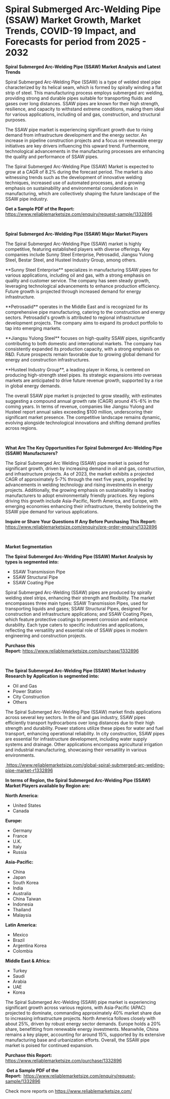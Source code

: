 <p><h1>Spiral Submerged Arc-Welding Pipe (SSAW) Market Growth, Market Trends, COVID-19 Impact, and Forecasts for period from 2025 - 2032</h1></p><p><strong>Spiral Submerged Arc-Welding Pipe (SSAW) Market Analysis and Latest Trends</strong></p>
<p><p>Spiral Submerged Arc-Welding Pipe (SSAW) is a type of welded steel pipe characterized by its helical seam, which is formed by spirally winding a flat strip of steel. This manufacturing process employs submerged arc welding, providing strong and durable pipes suitable for transporting fluids and gases over long distances. SSAW pipes are known for their high strength, resilience, and capacity to withstand extreme conditions, making them ideal for various applications, including oil and gas, construction, and structural purposes.</p><p>The SSAW pipe market is experiencing significant growth due to rising demand from infrastructure development and the energy sector. An increase in pipeline construction projects and a focus on renewable energy initiatives are key drivers influencing this upward trend. Furthermore, technological advancements in the manufacturing processes are enhancing the quality and performance of SSAW pipes.</p><p>The Spiral Submerged Arc-Welding Pipe (SSAW) Market is expected to grow at a CAGR of 8.2% during the forecast period. The market is also witnessing trends such as the development of innovative welding techniques, increased use of automated processes, and a growing emphasis on sustainability and environmental considerations in manufacturing, which are collectively shaping the future landscape of the SSAW pipe industry.</p></p>
<p><strong>Get a Sample PDF of the Report:&nbsp;</strong> <a href="https://www.reliablemarketsize.com/enquiry/request-sample/1332896?utm_campaign=3504&utm_medium=2&utm_source=Github&utm_content=ia&utm_term=11042025&utm_id=spiral-submerged-arc-welding-pipe-ssaw">https://www.reliablemarketsize.com/enquiry/request-sample/1332896</a></p>
<p>&nbsp;</p>
<p><strong>Spiral Submerged Arc-Welding Pipe (SSAW) Major Market Players</strong></p>
<p><p>The Spiral Submerged Arc-Welding Pipe (SSAW) market is highly competitive, featuring established players with diverse offerings. Key companies include Sunny Steel Enterprise, Petrosadid, Jiangsu Yulong Steel, Bestar Steel, and Husteel Industry Group, among others.</p><p>**Sunny Steel Enterprise** specializes in manufacturing SSAW pipes for various applications, including oil and gas, with a strong emphasis on quality and customer service. The company has seen steady growth, leveraging technological advancements to enhance production efficiency. Future growth is projected through increased demand for energy infrastructure.</p><p>**Petrosadid** operates in the Middle East and is recognized for its comprehensive pipe manufacturing, catering to the construction and energy sectors. Petrosadid's growth is attributed to regional infrastructure development projects. The company aims to expand its product portfolio to tap into emerging markets.</p><p>**Jiangsu Yulong Steel** focuses on high-quality SSAW pipes, significantly contributing to both domestic and international markets. The company has consistently expanded its production capacity, with a strong emphasis on R&D. Future prospects remain favorable due to growing global demand for energy and construction infrastructures.</p><p>**Husteel Industry Group**, a leading player in Korea, is centered on producing high-strength steel pipes. Its strategic expansions into overseas markets are anticipated to drive future revenue growth, supported by a rise in global energy demands.</p><p>The overall SSAW pipe market is projected to grow steadily, with estimates suggesting a compound annual growth rate (CAGR) around 4%-6% in the coming years. In terms of revenue, companies like Jiangsu Yulong and Husteel report annual sales exceeding $100 million, underscoring their significant market presence. The competitive landscape remains dynamic, evolving alongside technological innovations and shifting demand profiles across regions.</p></p>
<p>&nbsp;</p>
<p><strong>What Are The Key Opportunities For Spiral Submerged Arc-Welding Pipe (SSAW) Manufacturers?</strong></p>
<p><p>The Spiral Submerged Arc Welding (SSAW) pipe market is poised for significant growth, driven by increasing demand in oil and gas, construction, and infrastructure projects. As of 2023, the market exhibits a projected CAGR of approximately 5-7% through the next five years, propelled by advancements in welding technology and rising investments in energy projects. Additionally, the growing emphasis on sustainability is leading manufacturers to adopt environmentally friendly practices. Key regions driving this growth include Asia-Pacific, North America, and Europe, with emerging economies enhancing their infrastructure, thereby bolstering the SSAW pipe demand for various applications.</p></p>
<p><strong>Inquire or Share Your Questions If Any Before Purchasing This Report:</strong> <a href="https://www.reliablemarketsize.com/enquiry/pre-order-enquiry/1332896?utm_campaign=3504&utm_medium=2&utm_source=Github&utm_content=ia&utm_term=11042025&utm_id=spiral-submerged-arc-welding-pipe-ssaw">https://www.reliablemarketsize.com/enquiry/pre-order-enquiry/1332896</a></p>
<p>&nbsp;</p>
<p><strong>Market Segmentation</strong></p>
<p><strong>The Spiral Submerged Arc-Welding Pipe (SSAW) Market Analysis by types is segmented into:</strong></p>
<p><ul><li>SSAW Transmission Pipe</li><li>SSAW Structural Pipe</li><li>SSAW Coating Pipe</li></ul></p>
<p><p>Spiral Submerged Arc-Welding (SSAW) pipes are produced by spirally welding steel strips, enhancing their strength and flexibility. The market encompasses three main types: SSAW Transmission Pipes, used for transporting liquids and gases; SSAW Structural Pipes, designed for construction and infrastructure applications; and SSAW Coating Pipes, which feature protective coatings to prevent corrosion and enhance durability. Each type caters to specific industries and applications, reflecting the versatility and essential role of SSAW pipes in modern engineering and construction projects.</p></p>
<p><strong>Purchase this Report:&nbsp;</strong><a href="https://www.reliablemarketsize.com/purchase/1332896?utm_campaign=3504&utm_medium=2&utm_source=Github&utm_content=ia&utm_term=11042025&utm_id=spiral-submerged-arc-welding-pipe-ssaw">https://www.reliablemarketsize.com/purchase/1332896</a></p>
<p>&nbsp;</p>
<p><strong>The Spiral Submerged Arc-Welding Pipe (SSAW) Market Industry Research by Application is segmented into:</strong></p>
<p><ul><li>Oil and Gas</li><li>Power Station</li><li>City Construction</li><li>Others</li></ul></p>
<p><p>The Spiral Submerged Arc-Welding Pipe (SSAW) market finds applications across several key sectors. In the oil and gas industry, SSAW pipes efficiently transport hydrocarbons over long distances due to their high strength and durability. Power stations utilize these pipes for water and fuel transport, enhancing operational reliability. In city construction, SSAW pipes are essential for infrastructure development, including water supply systems and drainage. Other applications encompass agricultural irrigation and industrial manufacturing, showcasing their versatility in various environments.</p></p>
<p><a href="https://www.reliablemarketsize.com/global-spiral-submerged-arc-welding-pipe-market-r1332896?utm_campaign=3504&utm_medium=2&utm_source=Github&utm_content=ia&utm_term=11042025&utm_id=spiral-submerged-arc-welding-pipe-ssaw">&nbsp;https://www.reliablemarketsize.com/global-spiral-submerged-arc-welding-pipe-market-r1332896</a></p>
<p><strong>In terms of Region, the Spiral Submerged Arc-Welding Pipe (SSAW) Market Players available by Region are:</strong></p>
<p>
    <p> <strong> North America: </strong>
        <ul>
            <li>United States</li>
            <li>Canada</li>
        </ul>
        </p> 
    <p> <strong> Europe: </strong>
        <ul>
            <li>Germany</li>
            <li>France</li>
            <li>U.K.</li>
            <li>Italy</li>
            <li>Russia</li>
        </ul>
        </p> 
    <p> <strong> Asia-Pacific: </strong>
        <ul>
            <li>China</li>
            <li>Japan</li>
            <li>South Korea</li>
            <li>India</li>
            <li>Australia</li>
            <li>China Taiwan</li>
            <li>Indonesia</li>
            <li>Thailand</li>
            <li>Malaysia</li>
        </ul>
        </p> 
    <p> <strong> Latin America: </strong>
        <ul>
            <li>Mexico</li>
            <li>Brazil</li>
            <li>Argentina Korea</li>
            <li>Colombia</li>
        </ul>
        </p> 
    <p> <strong> Middle East & Africa: </strong>
        <ul>
            <li>Turkey</li>
            <li>Saudi</li>
            <li>Arabia</li>
            <li>UAE</li>
            <li>Korea</li>
        </ul>
    </p>
    </p>
<p><p>The Spiral Submerged Arc-Welding (SSAW) pipe market is experiencing significant growth across various regions, with Asia-Pacific (APAC) projected to dominate, commanding approximately 40% market share due to increasing infrastructure projects. North America follows closely with about 25%, driven by robust energy sector demands. Europe holds a 20% share, benefitting from renewable energy investments. Meanwhile, China remains a key player, accounting for around 15%, supported by its extensive manufacturing base and urbanization efforts. Overall, the SSAW pipe market is poised for continued expansion.</p></p>
<p><strong>Purchase this Report: </strong><a href="https://www.reliablemarketsize.com/purchase/1332896?utm_campaign=3504&utm_medium=2&utm_source=Github&utm_content=ia&utm_term=11042025&utm_id=spiral-submerged-arc-welding-pipe-ssaw">https://www.reliablemarketsize.com/purchase/1332896</a></p>
<p>&nbsp;<strong>Get a Sample PDF of the Report:&nbsp;&nbsp;</strong><a href="https://www.reliablemarketsize.com/enquiry/request-sample/1332896?utm_campaign=3504&utm_medium=2&utm_source=Github&utm_content=ia&utm_term=11042025&utm_id=spiral-submerged-arc-welding-pipe-ssaw">https://www.reliablemarketsize.com/enquiry/request-sample/1332896</a></p>
<p><strong></strong></p>
<p>Check more reports on <a href="https://www.reliablemarketsize.com/?utm_campaign=3504&utm_medium=2&utm_source=Github&utm_content=ia&utm_term=11042025&utm_id=spiral-submerged-arc-welding-pipe-ssaw">https://www.reliablemarketsize.com/</a></p>